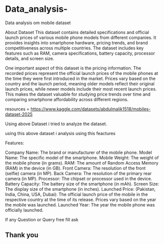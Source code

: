 # Data_analysis-
Data analysis om mobile dataset

About Dataset
This dataset contains detailed specifications and official launch prices of various mobile phone models from different companies. It provides insights into smartphone hardware, pricing trends, and brand competitiveness across multiple countries. The dataset includes key features such as RAM, camera specifications, battery capacity, processor details, and screen size.

One important aspect of this dataset is the pricing information. The recorded prices represent the official launch prices of the mobile phones at the time they were first introduced in the market. Prices vary based on the country and the launch period, meaning older models reflect their original launch prices, while newer models include their most recent launch prices. This makes the dataset valuable for studying price trends over time and comparing smartphone affordability across different regions.

resources  = https://www.kaggle.com/datasets/abdulmalik1518/mobiles-dataset-2025

Using above Dataset i tried to analyze the dataset.

using this above dataset i analysis using this feactures

Features:

Company Name: The brand or manufacturer of the mobile phone.
Model Name: The specific model of the smartphone.
Mobile Weight: The weight of the mobile phone (in grams).
RAM: The amount of Random Access Memory (RAM) in the device (in GB).
Front Camera: The resolution of the front (selfie) camera (in MP).
Back Camera: The resolution of the primary rear camera (in MP).
Processor: The chipset or processor used in the device.
Battery Capacity: The battery size of the smartphone (in mAh).
Screen Size: The display size of the smartphone (in inches).
Launched Price: (Pakistan, India, China, USA, Dubai): The official launch price of the mobile in the respective country at the time of its release. Prices vary based on the year the mobile was launched.
Launched Year: The year the mobile phone was officially launched.

If any Question or Query free fill ask



## Thank you 

